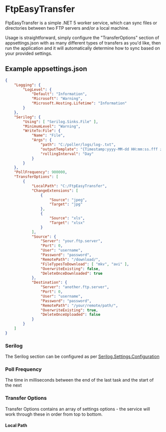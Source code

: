 # FtpEasyTransfer

FtpEasyTransfer is a simple .NET 5 worker service, which can sync files or directories between two FTP servers and/or a local machine.

Usage is straightforward, simply configure the "TransferOptions" section of appsettings.json with as many different types of transfers as you'd like, then run the application and it will automatically determine how to sync based on your provided settings.

## Example appsettings.json

```json
{
    "Logging": {
        "LogLevel": {
            "Default": "Information",
            "Microsoft": "Warning",
            "Microsoft.Hosting.Lifetime": "Information"
        }
    },
    "Serilog": {
        "Using": [ "Serilog.Sinks.File" ],
        "MinimumLevel": "Warning",
        "WriteTo:File": {
            "Name": "File",
            "Args": {
                "path": "C:/poller/logs/log-.txt",
                "outputTemplate": "{Timestamp:yyyy-MM-dd HH:mm:ss.fff zzz} [{Level:u3}] {Message:lj}{NewLine}{Exception}",
                "rollingInterval": "Day"
            }
        }
    },
    "PollFrequency": 900000,
    "TransferOptions": [
        {
            "LocalPath": "C:/FtpEasyTransfer",
            "ChangeExtensions": [
                {
                    "Source": "jpeg",
                    "Target": "jpg"
                },
                {
                    "Source": "xls",
                    "Target": "xlsx"
                }
            ],
            "Source": {
                "Server": "your.ftp.server",
                "Port": 0,
                "User": "username",
                "Password": "password",
                "RemotePath": "/download/",
                "FileTypesToDownload": [ "mkv", "avi" ],
                "OverwriteExisting": false,
                "DeleteOnceDownloaded": true
            },
            "Destination": {
                "Server": "another.ftp.server",
                "Port": 0,
                "User": "username",
                "Password": "password",
                "RemotePath": "/your/remote/path/",
                "OverwriteExisting": true,
                "DeleteOnceUploaded": false
            }
        }
    ]
}
```
### Serilog
The Serilog section can be configured as per [Serilog.Settings.Configuration](https://github.com/serilog/serilog-settings-configuration)

### Poll Frequency
The time in milliseconds between the end of the last task and the start of the next

### Transfer Options
Transfer Options contains an array of settings options - the service will work through these in order from top to bottom.

#### Local Path

